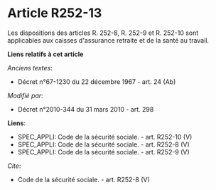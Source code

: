 # Article R252-13

Les dispositions des articles R. 252-8, R. 252-9 et R. 252-10 sont applicables aux caisses d'assurance retraite et de la
santé au travail.

**Liens relatifs à cet article**

_Anciens textes_:

  - Décret n°67-1230 du 22 décembre 1967 - art. 24 (Ab)

_Modifié par_:

  - Décret n°2010-344 du 31 mars 2010 - art. 298

**Liens**:

  - SPEC_APPLI: Code de la sécurité sociale. - art. R252-10 (V)
  - SPEC_APPLI: Code de la sécurité sociale. - art. R252-8 (V)
  - SPEC_APPLI: Code de la sécurité sociale. - art. R252-9 (V)

_Cite_:

  - Code de la sécurité sociale. - art. R252-8 (V)
